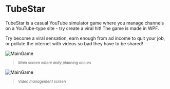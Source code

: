 # TubeStar
TubeStar is a casual YouTube simulator game where you manage channels on a YouTube-type site - try create a viral hit! 
The game is made in WPF.

Try become a viral sensation, earn enough from ad income to quit your job, or pollute the internet with videos so bad they have to be shared!

![MainGame](http://mchall.github.io/Images/TubeStar/screen1.png)
> <sup>*Main screen where daily planning occurs*</sup>

![MainGame](http://mchall.github.io/Images/TubeStar/screen2.png)
> <sup>*Video management screen*</sup>
